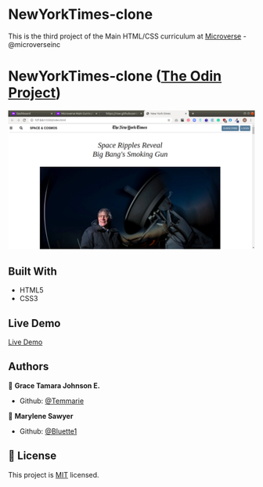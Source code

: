 # NewYorkTimes-clone

This is the third project of the Main HTML/CSS curriculum at [Microverse](https:www.microverse.org/) - @microverseinc

# NewYorkTimes-clone ([The Odin Project](https://www.theodinproject.com/courses/html5-and-css3/lessons/positioning-and-floating-elements))


![demopage](./images/screenshot.png)

## Built With

- HTML5 
- CSS3

## Live Demo

[Live Demo](https://rawcdn.githack.com/Temmarie/NewYorkTimes-clone/cd9983cde3fc4cf60ae277675ea125080162c98c/index.html)

## Authors

👤 **Grace Tamara Johnson E.**

- Github: [@Temmarie](https://github.com/Temmarie)

👤 **Marylene Sawyer**
- Github: [@Bluette1](https://github.com/Bluette1)

## 📝 License

This project is [MIT](https://opensource.org/licenses/MIT) licensed.